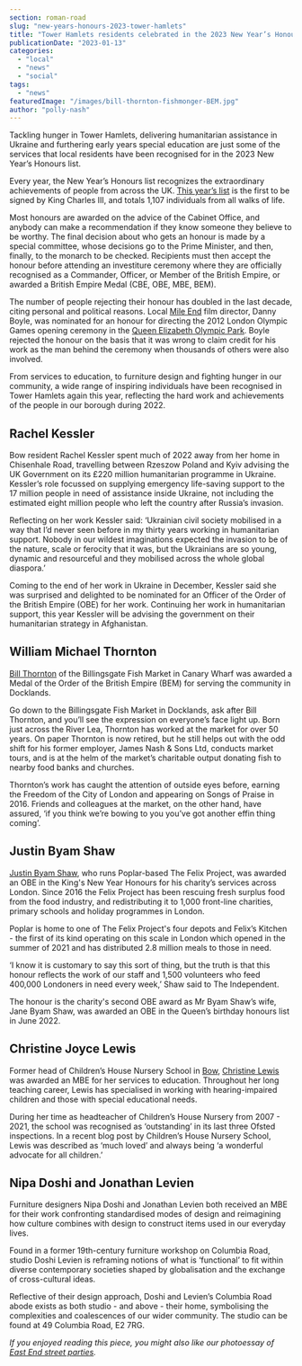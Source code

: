 ```yaml
---
section: roman-road
slug: "new-years-honours-2023-tower-hamlets"
title: "Tower Hamlets residents celebrated in the 2023 New Year’s Honours list"
publicationDate: "2023-01-13"
categories: 
  - "local"
  - "news"
  - "social"
tags: 
  - "news"
featuredImage: "/images/bill-thornton-fishmonger-BEM.jpg"
author: "polly-nash"
---
```


Tackling hunger in Tower Hamlets, delivering humanitarian assistance in Ukraine and furthering early years special education are just some of the services that local residents have been recognised for in the 2023 New Year’s Honours list. 

Every year, the New Year’s Honours list recognizes the extraordinary achievements of people from across the UK. [This year’s list](https://www.gov.uk/government/collections/the-new-year-honours-2023) is the first to be signed by King Charles III, and totals 1,107 individuals from all walks of life.

Most honours are awarded on the advice of the Cabinet Office, and anybody can make a recommendation if they know someone they believe to be worthy. The final decision about who gets an honour is made by a special committee, whose decisions go to the Prime Minister, and then, finally, to the monarch to be checked. Recipients must then accept the honour before attending an investiture ceremony where they are officially recognised as a Commander, Officer, or Member of the British Empire, or awarded a British Empire Medal (CBE, OBE, MBE, BEM). 

The number of people rejecting their honour has doubled in the last decade, citing personal and political reasons. Local [Mile End](https://romanroadlondon.com/eco-pavilion-mile-end-park-history/) film director, Danny Boyle, was nominated for an honour for directing the 2012 London Olympic Games opening ceremony in the [Queen Elizabeth Olympic Park](https://romanroadlondon.com/phil-verney-photos-the-orbit-queen-elizabeth-olympic-park/). Boyle rejected the honour on the basis that it was wrong to claim credit for his work as the man behind the ceremony when thousands of others were also involved. 

From services to education, to furniture design and fighting hunger in our community, a wide range of inspiring individuals have been recognised in Tower Hamlets again this year, reflecting the hard work and achievements of the people in our borough during 2022. 

## Rachel Kessler

Bow resident Rachel Kessler spent much of 2022 away from her home in Chisenhale Road, travelling between Rzeszow Poland and Kyiv advising the UK Government on its £220 million humanitarian programme in Ukraine. Kessler’s role focussed on supplying emergency life-saving support to the 17 million people in need of assistance inside Ukraine, not including the estimated eight million people who left the country after Russia’s invasion. 

Reflecting on her work Kessler said: ‘Ukrainian civil society mobilised in a way that I’d never seen before in my thirty years working in humanitarian support. Nobody in our wildest imaginations expected the invasion to be of the nature, scale or ferocity that it was, but the Ukrainians are so young, dynamic and resourceful and they mobilised across the whole global diaspora.’ 

Coming to the end of her work in Ukraine in December, Kessler said she was surprised and delighted to be nominated for an Officer of the Order of the British Empire (OBE) for her work. Continuing her work in humanitarian support, this year Kessler will be advising the government on their humanitarian strategy in Afghanistan. 

## William Michael Thornton

[Bill Thornton](https://poplarlondon.co.uk/billingsgate-fishmonger-bill-thornton-receives-bem-serving-community-docklands/) of the Billingsgate Fish Market in Canary Wharf was awarded a Medal of the Order of the British Empire (BEM) for serving the community in Docklands. 

Go down to the Billingsgate Fish Market in Docklands, ask after Bill Thornton, and you’ll see the expression on everyone’s face light up. Born just across the River Lea, Thornton has worked at the market for over 50 years. On paper Thornton is now retired, but he still helps out with the odd shift for his former employer, James Nash & Sons Ltd, conducts market tours, and is at the helm of the market’s charitable output donating fish to nearby food banks and churches. 

Thornton’s work has caught the attention of outside eyes before, earning the Freedom of the City of London and appearing on Songs of Praise in 2016. Friends and colleagues at the market, on the other hand, have assured, ‘if you think we’re bowing to you you’ve got another effin thing coming’.

## Justin Byam Shaw

[Justin Byam Shaw](https://poplarlondon.co.uk/justin-byam-shaw-felix-project-charity-receives-obe-kings-honours/), who runs Poplar-based The Felix Project, was awarded an OBE in the King's New Year Honours for his charity’s services across London. Since 2016 the Felix Project has been rescuing fresh surplus food from the food industry, and redistributing it to 1,000 front-line charities, primary schools and holiday programmes in London.

Poplar is home to one of The Felix Project's four depots and Felix’s Kitchen - the first of its kind operating on this scale in London which opened in the summer of 2021 and has distributed 2.8 million meals to those in need. 

‘I know it is customary to say this sort of thing, but the truth is that this honour reflects the work of our staff and 1,500 volunteers who feed 400,000 Londoners in need every week,’ Shaw said to The Independent. 

The honour is the charity's second OBE award as Mr Byam Shaw’s wife, Jane Byam Shaw, was awarded an OBE in the Queen’s birthday honours list in June 2022.

## Christine Joyce Lewis

Former head of Children’s House Nursery School in [Bow](https://romanroadlondon.com/what-is-person-from-bow-called/), [Christine Lewis](https://romanroadlondon.com/christine-joyce-lewis-bow-headteacher-awarded-mbe/) was awarded an MBE for her services to education. Throughout her long teaching career, Lewis has specialised in working with hearing-impaired children and those with special educational needs. 

During her time as headteacher of Children’s House Nursery from 2007 - 2021, the school was recognised as ‘outstanding’ in its last three Ofsted inspections. In a recent blog post by Children’s House Nursery School, Lewis was described as ‘much loved’ and always being ‘a wonderful advocate for all children.’

## Nipa Doshi and Jonathan Levien

Furniture designers Nipa Doshi and Jonathan Levien both received an MBE for their work confronting standardised modes of design and reimagining how culture combines with design to construct items used in our everyday lives. 

Found in a former 19th-century furniture workshop on Columbia Road, studio Doshi Levien is reframing notions of what is ‘functional’ to fit within diverse contemporary societies shaped by globalisation and the exchange of cross-cultural ideas. 

Reflective of their design approach, Doshi and Levien’s Columbia Road abode exists as both studio - and above - their home, symbolising the complexities and coalescences of our wider community. The studio can be found at 49 Columbia Road, E2 7RG.

_If you enjoyed reading this piece, you might also like our photoessay of [East End street parties](https://romanroadlondon.com/platinum-jubilee-street-parties-east-end-style-photoessay/)._


